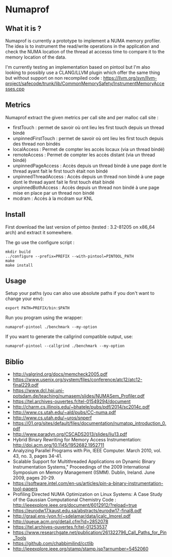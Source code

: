 Numaprof
========

What it is ?
------------

Numaprof is currently a prototype to implement a NUMA memory 
profiler. The idea is to instrument the read/write operations in 
the application and check the NUMA location of the thread at 
accesss time to compare it to the memory location of the data.

I'm currently testing an implementation based on pintool but I'm 
also looking to possibly use a CLANG/LLVM plugin which offer
the same thing but without support on non recompiled code :
https://llvm.org/svn/llvm-project/safecode/trunk/lib/CommonMemorySafety/InstrumentMemoryAccesses.cpp

Metrics
-------

Numaprof extract the given metrics per call site and per malloc call site :

 * firstTouch : permet de savoir où ont lieu les first touch depuis un thread bindé
 * unpinnedFirstTouch : permet de savoir où ont lieu les first touch depuis des thread non bindés
 * localAccess : Permet de compter les accès locaux (via un thread bindé)
 * remoteAccess : Permet de compter les accès distant (via un thread bindé)
 * unpinnedPageAccess : Accès depuis un thread bindé à une page dont le thread ayant fait le first touch était non bindé
 * unpinnedThreadAccess : Accès depuis un thread non bindé à une page dont le thread ayant fait le first touch était bindé
 * unpinnedBothAccess : Accès depuis un thread non bindé à une page mise en place par un thread non bindé
 * mcdram : Accès à la mcdram sur KNL

Install
-------

First download the last version of pintoo (tested : 3.2-81205 on x86_64 arch) and extract it somewhere.

The go use the configure script :

```
mkdir build
../configure --prefix=PREFIX --with-pintool=PINTOOL_PATH
make
make install
```

Usage
-----

Setup your paths (you can also use absolute paths if you don't want to change your env): 

```
export PATH=PREFIX/bin:$PATH
```

Run you program using the wrapper:

```
numaprof-pintool ./benchmark --my-option
```

If you want to generate the callgrind compatible output, use:

```
numaprof-pintool --callgrind ./benchmark --my-option
```

Biblio
------

 * http://valgrind.org/docs/memcheck2005.pdf
 * https://www.usenix.org/system/files/conference/atc12/atc12-final229.pdf
 * https://www.dcl.hpi.uni-potsdam.de/teaching/numasem/slides/NUMASem_Profiler.pdf
 * https://tel.archives-ouvertes.fr/tel-01549294/document
 * http://charm.cs.illinois.edu/~bhatele/pubs/pdf/2014/sc2014c.pdf
 * http://www.cs.utah.edu/~ald/pubs/CC-numa.pdf
 * http://www.cs.utah.edu/~uros/snperf
 * https://01.org/sites/default/files/documentation/numatop_introduction_0.pdf
 * http://www.paradyn.org/CSCADS2013/slides/liu13.pdf
 * Hybrid Binary Rewriting for Memory Access Instrumentation: http://doi.acm.org/10.1145/1952682.1952711
 * Analyzing Parallel Programs with Pin, IEEE Computer. March 2010, vol. 43, no. 3, pages 34-41.
 * Scalable Support for Multithreaded Applications on Dynamic Binary Instrumentation Systems," Proceedings of the 2009 International Symposium on Memory Management (ISMM). Dublin, Ireland. June 2009, pages 20-29.
 * https://software.intel.com/en-us/articles/pin-a-binary-instrumentation-tool-papers
 * Profiling Directed NUMA Optimization on Linux Systems: A Case Study of the Gaussian Computational Chemistry Code : http://ieeexplore.ieee.org/document/6012912/?reload=true
 * https://eurodw17.kaust.edu.sa/abstracts/eurodw17-final8.pdf
 * http://graal.ens-lyon.fr/~sdelamar/data/jcalc_lmorel.pdf
 * http://queue.acm.org/detail.cfm?id=2852078
 * https://tel.archives-ouvertes.fr/tel-01253537
 * https://www.researchgate.net/publication/261322796_Call_Paths_for_Pin_Tools
 * https://github.com/chabbimilind/cctlib
 * http://ieeexplore.ieee.org/stamp/stamp.jsp?arnumber=5452060
